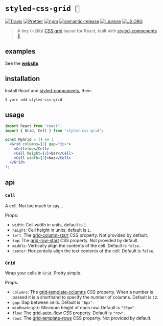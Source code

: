 # `styled-css-grid 🍱`

[![Travis](https://img.shields.io/travis/azz/styled-css-grid.svg?style=flat-square)](https://travis-ci.org/azz/styled-css-grid)
[![Prettier](https://img.shields.io/badge/styled_with-prettier-ff69b4.svg?style=flat-square)](https://github.com/prettier/prettier)
[![npm](https://img.shields.io/npm/v/styled-css-grid.svg?style=flat-square)](https://npmjs.org/styled-css-grid)
[![semantic-release](https://img.shields.io/badge/%20%20%F0%9F%93%A6%F0%9F%9A%80-semantic--release-e10079.svg?style=flat-square)](https://github.com/semantic-release/semantic-release)
[![License](https://img.shields.io/badge/license-MIT-blue.svg?style=flat-square)](LICENSE)
[![JS.ORG](https://img.shields.io/badge/js.org-dns-ffb400.svg?style=flat-square)](http://js.org)

> A tiny (~2kb) [CSS grid] layout for React, built with [styled-components] 💅.

## examples

See the **[website]**.

## installation

Install React and [styled-components], then:

```bash
$ yarn add styled-css-grid
```

## usage

```jsx
import React from "react";
import { Grid, Cell } from "styled-css-grid";

const MyGrid = () => (
  <Grid columns={2} gap="2px">
    <Cell>foo</Cell>
    <Cell height={2}>bar</Cell>
    <Cell width={2}>baz</Cell>
  </Grid>
);
```

## api

### `Cell`

A cell. Not too much to say...

Props:

* `width`: Cell width in units, default is `1`.
* `height`: Cell height in units, default is `1`.
* `left`: The [grid-column-start] CSS property. Not provided by default.
* `top`: The [grid-row-start] CSS property. Not provided by default.
* `middle`: Vertically align the contents of the cell. Default is `false`.
* `center`: Horizontally align the text contents of the cell. Default is `false`.

### `Grid`

Wrap your cells in `Grid`. Pretty simple.

Props:

* `columns`: The [grid-template-columns] CSS property. When a number is passed
  it is a shorthand to specify the number of columns. Default is `12`.
* `gap`: Gap between cells. Default is `"8px"`.
* `minRowHeight`: Minimum height of each row. Default is `"20px"`.
* `flow`: The [grid-auto-flow] CSS property. Default is `"row"`.
* `rows`: The [grid-template-rows] CSS property. Not provided by default.

[website]: https://styled-css-grid.js.org/
[CSS grid]: https://mdn.io/CSS_Grid_Layout
[styled-components]: https://github.com/styled-components/styled-components
[grid-auto-flow]: https://mdn.io/grid-auto-flow
[grid-row-start]: https://mdn.io/grid-row-start
[grid-column-start]: https://mdn.io/grid-column-start
[grid-template-columns]: https://mdn.io/grid-template-columns
[grid-template-rows]: https://mdn.io/grid-template-rows
